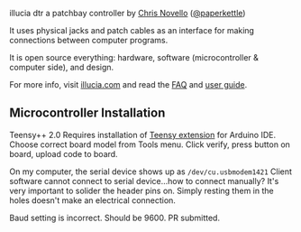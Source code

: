 illucia dtr
a patchbay controller 
by [Chris Novello](http://chrisnovello.com) ([@paperkettle](http://www.twitter.com/paperkettle))   

It uses physical jacks and patch cables as an interface for making connections between computer programs. 

It is open source everything: hardware, software (microcontroller & computer side), and design.

For more info, visit [illucia.com](http://www.illucia.com) and read the [FAQ](http://www.illucia.com/faq/) and [user guide](http://www.illucia.com/guide/).

## Microcontroller Installation

Teensy++ 2.0
Requires installation of [Teensy extension](https://www.pjrc.com/teensy/td_download.html) for Arduino IDE. Choose correct board model from Tools menu. Click verify, press button on board, upload code to board.

On my computer, the serial device shows up as `/dev/cu.usbmodem1421`
Client software cannot connect to serial device...how to connect manually?
It's very important to solider the header pins on. Simply resting them in the holes doesn't make an electrical connection.

Baud setting is incorrect. Should be 9600. PR submitted.
